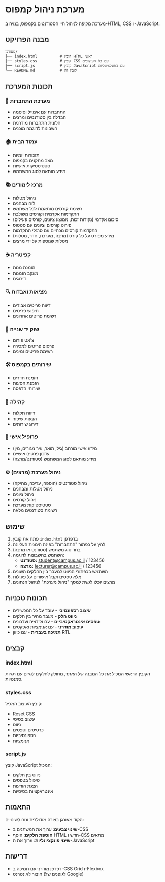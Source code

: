 # מערכת ניהול קמפוס

מערכת מקיפה לניהול חיי הסטודנטים בקמפוס, בנויה ב-HTML, CSS ו-JavaScript.

## מבנה הפרויקט

```
מעודכן/
├── index.html          # קובץ HTML ראשי
├── styles.css          # קובץ CSS עם כל העיצובים
├── script.js           # קובץ JavaScript עם הפונקציונליות
└── README.md           # קובץ זה
```

## תכונות המערכת

### 🔐 מערכת התחברות
- התחברות עם אימייל וסיסמה
- הבדלה בין סטודנטים ומרצים
- חלונית התחברות מודרנית
- חשבונות לדוגמה מוכנים

### 🏠 עמוד הבית
- תזכורות יומיות
- מצב מתקנים בקמפוס
- סטטיסטיקות אישיות
- מידע מותאם לסוג המשתמש

### 📚 מרכז לימודים
- ניהול מטלות
- לוח מבחנים
- רשימת קורסים מותאמת לכל משתמש
- התקדמות אקדמית וקורסים משולבת
- סיכום אקדמי (נקודות זכות, ממוצע ציונים, קורסים פעילים)
- פירוט קורסים וציונים עם סטטוס
- התקדמות קורסים נוכחיים עם סרגלי התקדמות
- מידע מפורט על כל קורס (מרצה, מערכת, חדר, מטלות)
- מטלות שנוספות על ידי מרצים

### ☕ קפיטריה
- הזמנת מנות
- מעקב הזמנות
- דירוגים

### 🔍 מציאות ואבדות
- דיווח פריטים אבודים
- חיפוש פריטים
- רשימת פריטים אחרונים

### 🛒 שוק יד שנייה
- צ'אט פורום
- פרסום פריטים למכירה
- רשימת פריטים זמינים

### 🛠️ שירותים בקמפוס
- הזמנת חדרים
- הזמנת הסעות
- שירותי הדפסה

### 👥 קהילה
- דיווח תקלות
- הצעות שיפור
- דירוג שירותים

### 👤 פרופיל אישי
- מידע אישי מורחב (גיל, תואר, עיר מגורים, מין)
- עדכון פרטים אישיים
- מידע מותאם לסוג המשתמש (סטודנט/מרצה)

### ⚙️ ניהול מערכת (מרצים)
- ניהול סטודנטים (הוספה, עריכה, מחיקה)
- ניהול מטלות ומבחנים
- ניהול ציונים
- ניהול קורסים
- סטטיסטיקות מערכת
- רשימת סטודנטים מלאה

## שימוש

1. פתח את קובץ `index.html` בדפדפן
2. לחץ על כפתור "התחברות" בפינה הימנית העליונה
3. בחר סוג משתמש (סטודנט או מרצה)
4. השתמש בחשבונות לדוגמה:
   - **סטודנט:** student@campus.ac.il / 123456
   - **מרצה:** lecturer@campus.ac.il / 123456
5. השתמש בכפתורי הניווט למעבר בין החלקים השונים
6. מלא טפסים וקבל אישורים על פעולות
7. מרצים יוכלו לגשת למסך "ניהול מערכת" לניהול הנתונים

## תכונות טכניות

- **עיצוב רספונסיבי** - עובד על כל המכשירים
- **ניווט חלק** - מעבר מהיר בין חלקים
- **טפסים אינטראקטיביים** - עם ולידציה ועדכונים
- **עיצוב מודרני** - עם אנימציות ואפקטים
- **תמיכה בעברית** - עם כיוון RTL

## קבצים

### index.html
הקובץ הראשי המכיל את כל המבנה של האתר, מחולק לחלקים לוגיים עם תגיות סמנטיות.

### styles.css
קובץ העיצוב המכיל:
- Reset CSS
- עיצוב בסיסי
- ניווט
- כרטיסים וטפסים
- רספונסיביות
- אנימציות

### script.js
קובץ JavaScript המכיל:
- ניווט בין חלקים
- טיפול בטפסים
- הצגת הודעות
- אינטראקציות בסיסיות

## התאמות

הקוד מאורגן בצורה מודולרית ונוח לשינויים:

- **שינוי צבעים**: ערוך את המשתנים ב-CSS
- **הוספת חלקים**: הוסף HTML חדש ו-CSS מתאים
- **שינוי פונקציונליות**: ערוך את ה-JavaScript

## דרישות

- דפדפן מודרני עם תמיכה ב-CSS Grid ו-Flexbox
- חיבור לאינטרנט (לגופנים של Google) 